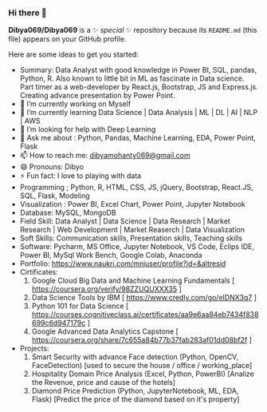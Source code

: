 ### Hi there 👋


**Dibya069/Dibya069** is a ✨ _special_ ✨ repository because its `README.md` (this file) appears on your GitHub profile.

Here are some ideas to get you started:
- Summary: Data Analyst with good knowledge in Power BI, SQL, pandas, Python, R. Also known to little bit in ML as fascinate in Data science. Part timer as a web-developer by React.js, Bootstrap, JS and Express.js. Creating advance presentation by Power Point.
- 🔭 I’m currently working on Myself
- 🌱 I’m currently learning Data Science | Data Analysis | ML | DL | AI | NLP | AWS
- 🤔 I’m looking for help with Deep Learning
- 💬 Ask me about : Python, Pandas, Machine Learning, EDA, Power Point, Flask
- 📫 How to reach me: dibyamohanty069@gmail.com
- 😄 Pronouns: Dibyo
- ⚡ Fun fact: I love to playing with data
- Programming ; Python, R, HTML, CSS, JS, jQuery, Bootstrap, React.JS, SQL, Flask, Modeling
- Visualization : Power BI, Excel Chart, Power Point, Jupyter Notebook
- Database: MySQL, MongoDB
- Field Skill: Data Analyst | Data Science | Data Research | Market Research | Web Development | Market Reaserch | Data Visualization
- Soft Skills: Communication skills, Presentation skills, Teaching skills
- Software: Pycharm, MS Office, Jupyter Notebook, VS Code, Eclips IDE, Power BI, MySql Work Bench, Google Colab, Anaconda
- Portfolio: https://www.naukri.com/mnjuser/profile?id=&altresid
- Cirtificates:
    1. Google Cloud Big Data and Machine Learning Fundamentals [ https://coursera.org/verify/98ZZUQUXXX35 ]
    2. Data Science Tools by IBM [ https://www.credly.com/go/eIDNX3q7 ]
    3. Python 101 for Data Science [ https://courses.cognitiveclass.ai/certificates/aa9e6aa84eb7434f838699c6d947179c ]
    4. Google Advanced Data Analytics Capstone [ https://coursera.org/share/7c655a84b77b37fab283af01dd08bf2f ]
- Projects:
    1. Smart Security with advance Face detection (Python, OpenCV, FaceDetection) [used to secure the house / office / working_place]
    2. Hospitality Domain Price Analysis (Excel, Python, PowerBI) [Analize the Revenue, price and cause of the hotels]
    3. Diamond Price Prediction (Python, JupyterNotebook, ML, EDA, Flask) [Predict the price of the diamond based on it's property]
